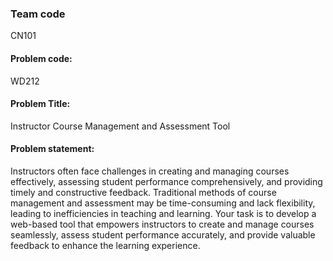 ### Team code

CN101

#### Problem code:

WD212

#### Problem Title:

Instructor Course Management and Assessment Tool

#### Problem statement:

Instructors often face challenges in creating and managing courses effectively, assessing student performance comprehensively, and providing timely and constructive feedback. Traditional methods of course management and assessment may be time-consuming and lack flexibility, leading to inefficiencies in teaching and learning. Your task is to develop a web-based tool that empowers instructors to create and manage courses seamlessly, assess student performance accurately, and provide valuable feedback to enhance the learning experience.
